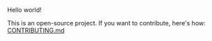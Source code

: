 Hello world!

This is an open-source project. If you want to contribute, here's how: [CONTRIBUTING.md](CONTRIBUTING.md)
